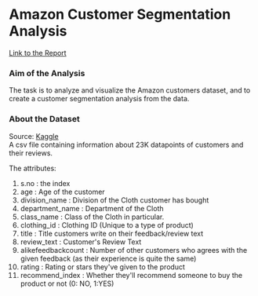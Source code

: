 # Amazon Customer Segmentation Analysis

[Link to the Report](customer-segmentation.ipynb)

### Aim of the Analysis
The task is to analyze and visualize the Amazon customers dataset, and to create a customer segmentation analysis from the data.

### About the Dataset

Source: [Kaggle](https://www.kaggle.com/datasets/surajjha101/myntra-reviews-on-women-dresses-comprehensive) \
A csv file containing information about 23K datapoints of customers and their reviews.

The attributes: 
1. s.no : the index 
2. age : Age of the customer 
3. division_name : Division of the Cloth customer has bought 
4. department_name : Department of the Cloth 
5. class_name : Class of the Cloth in particular. 
6. clothing_id : Clothing ID (Unique to a type of product) 
7. title : Title customers write on their feedback/review text 
8. review_text : Customer's Review Text 
9. alikefeedbackcount : Number of other customers who agrees with the given feedback (as their experience is quite the same) 
10. rating : Rating or stars they've given to the product 
11. recommend_index : Whether they'll recommend someone to buy the product or not (0: NO, 1:YES) 
